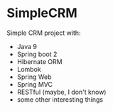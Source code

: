 # SimpleCRM

Simple CRM project with:

- Java 9
- Spring boot 2
- Hibernate ORM
- Lombok
- Spring Web
- Spring MVC
- RESTful (maybe, I don't know) 
- some other interesting things
